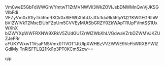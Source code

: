 Vm0weE5GbFdWWGhVYmtwT1ZtMVNWVll3WkZOVlJsbDNWMnQwVjJKSGVIbFdi
VFZyVm0xS1IyTkliRmRXCk0xSlFWbXhhUzJOc1duRldiRlpYQ21KWGFGRlhW
bVI2WlVkT2MxcElUbFZpUm5CVVEyMUtSbGRZY0ZkWApTRUpFVmtSS1UxWXhX
blZWYXpWWFRXNW9XRkV5ZUdGU1ZrWlZWbXhLVGdwaVZrbDZWMVJKZUZJeFRr
aFUKYWxwT1VsaFNSVmx0TlVOT1JtUlpXWHBzVVZWWE9VeFhWRXBYWlZGdlMy
TnRlSFFLQ21Kd1p3PT0KCm52cw==

qip